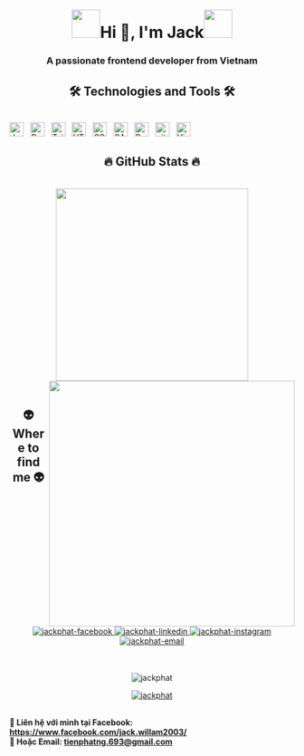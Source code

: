 <!-- JackPhat -->
<h1 align="center"><img src="https://media.tenor.com/nm5MfI8CI50AAAAi/raibow-happy.gif" width="50" height="50"/>Hi 👋, I'm Jack<img src = "https://media.tenor.com/Mdne7ccvTJMAAAAi/banana-cheerer.gif" width="50" height ="50"/></h1>
<h3 align="center">A passionate frontend developer from Vietnam</h3>

<h2 align="center">🛠 Technologies and Tools 🛠</h2>
<br>
<!-- https://simpleicons.org/ -->
<span><img src="https://img.shields.io/badge/JavaScript-282C34?logo=javascript&logoColor=F7DF1E" alt="JavaScript logo" title="JavaScript" height="25" /></span>
&nbsp;
<span><img src="https://img.shields.io/badge/ReactJS-282C34?logo=react&logoColor=61DAFB" alt="ReactJS logo" title="ReactJS" height="25" /></span>
&nbsp;
<span><img src="https://img.shields.io/badge/Tailwind%20CSS-282C34?logo=tailwind-css&logoColor=38B2AC" alt="TailwindCSS logo" title="TailwindCSS" height="25" /></span>
&nbsp;
<span><img src="https://img.shields.io/badge/HTML5-282C34?logo=html5&logoColor=E34F26" alt="HTML5 logo" title="HTML5" height="25" /></span>
&nbsp;
<span><img src="https://img.shields.io/badge/CSS3-282C34?logo=css3&logoColor=1572B6" alt="CSS3 logo" title="CSS3" height="25" /></span>
&nbsp;
<span><img src="https://img.shields.io/badge/Sass-282C34?logo=sass&logoColor=CC6699" alt="SASS logo" title="SASS" height="25" /></span>
&nbsp;
<span><img src="https://img.shields.io/badge/Bootstrap-282C34?logo=bootstrap&logoColor=7952B3" alt="Bootstrap logo" title="Bootstrap" height="25" /></span>
&nbsp;
<span><img src="https://img.shields.io/badge/git-282C34?logo=git&logoColor=F05032" alt="git logo" title="git" height="25" /></span>
&nbsp;
<span><img src="https://img.shields.io/badge/VS%20Code-282C34?logo=visual-studio-code&logoColor=007ACC" alt="Visual Studio Code logo" title="Visual Studio Code" height="25" /></span>
&nbsp;
<br>
<h2 align="center">🔥 GitHub Stats 🔥</h2>
<!-- https://github.com/anuraghazra/github-readme-stats -->
<br>
<div align=center>
  <a href="#" title="Jack">
    <img width="340" align="center" src="https://github-readme-stats.vercel.app/api/top-langs/?username=PhatJack&layout=compact&theme=dracula&border_color=61dafb&hide_border=true" />
  </a>
  <a href="#" title="JackPhatdev">
    <img align="right" width="434" src="https://github-readme-stats.vercel.app/api?username=PhatJack&show_icons=true&theme=dracula&border_color=61dafb&hide_border=true" />
  </a>
</div>

<br>
<h2 align="center">👽 Where to find me 👽</h2>
<br>
<!-- https://icons8.com -->
<div align="center">
  <a href="https://www.facebook.com/jack.willam2003/" target="blank">
    <img src="https://img.icons8.com/bubbles/100/000000/facebook-new.png" alt="jackphat-facebook" />
  </a>
  <a href="https://www.linkedin.com/in/jackphatdev" target="blank">
    <img src="https://img.icons8.com/bubbles/100/000000/linkedin.png" alt="jackphat-linkedin" />
  </a>
  <a href="[https://instagram.com/trungquandev](https://www.instagram.com/thinkin_abt._u/)" target="blank">
    <img src="https://img.icons8.com/bubbles/100/000000/instagram.png" alt="jackphat-instagram" />
  </a>
  <a href="mailto:tienphatng.693@gmail.com" target="top">
    <img src="https://img.icons8.com/bubbles/100/000000/apple-mail.png" alt="jackphat-email" />
  </a>
</div>

<br>
<br>

<p align="center"> <img src="https://komarev.com/ghpvc/?username=PhatJack&label=Profile%20views&color=0e75b6&style=flat" alt="jackphat" /> </p>

<p align="center"> <a href="https://github.com/ryo-ma/github-profile-trophy"><img src="https://github-profile-trophy.vercel.app/?username=PhatJack&theme=onedark" alt="jackphat" /></a> </p>

<p>
  <br>
  <strong>🔗 Liên hệ với mình tại Facebook: <a href="https://www.facebook.com/jack.willam2003/" target="_blank">https://www.facebook.com/jack.willam2003/</a></strong>
  <br>
  <strong>📧 Hoặc Email: <a href="mailto:tienphatng.693@gmail.com" target="_top">tienphatng.693@gmail.com</a></strong>
</p>
